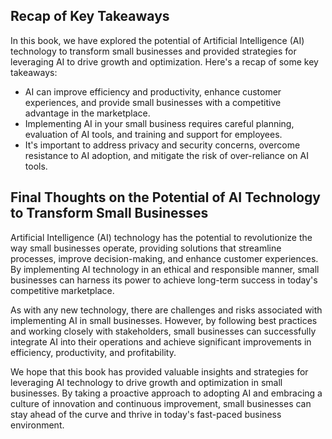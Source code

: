 
Recap of Key Takeaways
----------------------

In this book, we have explored the potential of Artificial Intelligence (AI) technology to transform small businesses and provided strategies for leveraging AI to drive growth and optimization. Here's a recap of some key takeaways:

* AI can improve efficiency and productivity, enhance customer experiences, and provide small businesses with a competitive advantage in the marketplace.
* Implementing AI in your small business requires careful planning, evaluation of AI tools, and training and support for employees.
* It's important to address privacy and security concerns, overcome resistance to AI adoption, and mitigate the risk of over-reliance on AI tools.

Final Thoughts on the Potential of AI Technology to Transform Small Businesses
------------------------------------------------------------------------------

Artificial Intelligence (AI) technology has the potential to revolutionize the way small businesses operate, providing solutions that streamline processes, improve decision-making, and enhance customer experiences. By implementing AI technology in an ethical and responsible manner, small businesses can harness its power to achieve long-term success in today's competitive marketplace.

As with any new technology, there are challenges and risks associated with implementing AI in small businesses. However, by following best practices and working closely with stakeholders, small businesses can successfully integrate AI into their operations and achieve significant improvements in efficiency, productivity, and profitability.

We hope that this book has provided valuable insights and strategies for leveraging AI technology to drive growth and optimization in small businesses. By taking a proactive approach to adopting AI and embracing a culture of innovation and continuous improvement, small businesses can stay ahead of the curve and thrive in today's fast-paced business environment.